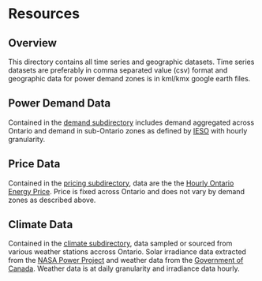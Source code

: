 # Resources
## Overview
This directory contains all time series and geographic datasets. Time series datasets are preferably in comma separated value (csv) format and geographic data for power demand zones is in kml/kmx google earth files. 

## Power Demand Data

Contained in the [demand subdirectory](https://github.com/pmahon3/MITACS/tree/main/src/main/resources/demand) includes demand aggregated across Ontario and demand in sub-Ontario zones as defined by [IESO](https://www.ieso.ca/localContent/zonal.map/index.html) with hourly granularity. 

## Price Data

Contained in the [pricing subdirectory](https://github.com/pmahon3/MITACS/tree/main/src/main/resources/pricing), data are the the [Hourly Ontario Energy Price](https://www.ieso.ca/en/Power-Data/Data-Directory#Hourly-Ontario-Energy-Price-(HOEP)). Price is fixed across Ontario and does not vary by demand zones as described above. 

## Climate Data

Contained in the [climate subdirectory](https://github.com/pmahon3/MITACS/tree/main/src/main/resources/climate), data sampled or sourced from various weather stations accross Ontario. Solar irradiance data extracted from the [NASA Power Project](https://power.larc.nasa.gov/) and weather data from the [Government of Canada](https://climate.weather.gc.ca/historical_data/search_historic_data_e.html). Weather data is at daily granularity and irradiance data hourly. 
